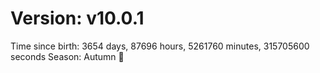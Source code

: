 # Version: v10.0.1
Time since birth: 3654 days, 87696 hours, 5261760 minutes, 315705600 seconds
Season: Autumn 🍁
